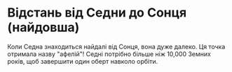 # Відстань від Седни до Сонця (найдовша)

Коли Седна знаходиться найдалі від Сонця, вона дуже далеко. Ця точка отримала
назву "афелій"! Седні потрібно більше ніж 10,000 Земних років, щоб завершити
один оберт навколо орбіти.
